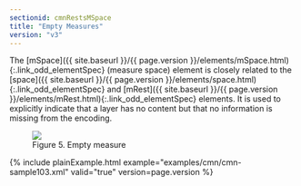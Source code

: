 ```yaml
---
sectionid: cmnRestsMSpace
title: "Empty Measures"
version: "v3"
---
```




The [mSpace]({{ site.baseurl }}/{{ page.version }}/elements/mSpace.html){:.link_odd_elementSpec} (<span class="expan">measure space</span>) element is closely
related to the [space]({{ site.baseurl }}/{{ page.version }}/elements/space.html){:.link_odd_elementSpec} and [mRest]({{ site.baseurl }}/{{ page.version }}/elements/mRest.html){:.link_odd_elementSpec} elements. It
is used to explicitly indicate that a layer has no content but that no information
is
missing from the encoding.


<figure class="figure">
   <img src="../../../../guidelines/v3/Images/ExampleImages/mspace-300-20100514.png" class="img-responsive"></img>
   <figcaption class="figure-caption">Figure 5. Empty measure</figcaption>
</figure>
{% include plainExample.html example="examples/cmn/cmn-sample103.xml" valid="true" version=page.version %}


